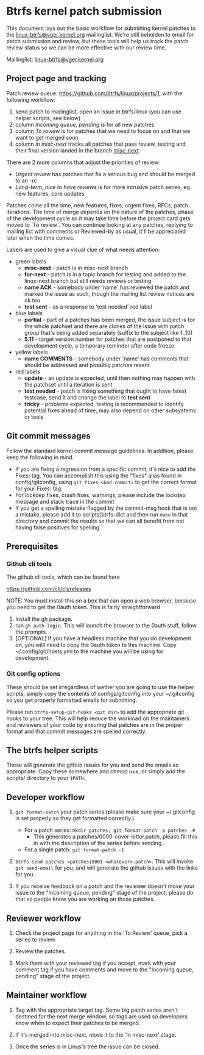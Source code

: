 # Btrfs kernel patch submission

This document lays out the basic workflow for submitting kernel patches to the
linux-btrfs@vger.kernel.org mailinglist.  We're still beholden to email for
patch submission and review, but these tools will help us track the patch review
status so we can be more effective with our review time.

Mailinglist: linux-btrfs@vger.kernel.org

## Project page and tracking

Patch review queue: https://github.com/btrfs/linux/projects/1, with the
following workflow:

1. send patch to mailinglist, open an issue in btrfs/linux (you can use helper scripts, see below)
2. column *Incoming queue, pending* is for all new patches
3. column *To review* is for patches that we need to focus on and that we want to get merged soon
4. column *In misc-next* tracks all patches that pass review, testing and their final version landed in the branch [misc-next](https://github.com/kdave/btrfs-devel/tree/misc-next)

There are 2 more columns that adjust the priorities of review:

- *Urgent review* has patches that fix a serious bug and should be merged to an -rc
- *Long-term, nice to have reviews* is for more intrusive patch series, eg. new
  features, core updates

Patches come all the time, new features, fixes, urgent fixes, RFCs, patch
iterations. The time of merge depends on the nature of the patches, phase of
the development cycle so it may take time before the project card gets moved to
'To review'.  You can continue looking at any patches, replying to mailing list
with comments or Reviewed-by as usual, it'll be appreciated later when the time
comes.

Labels are used to give a visual clue of what needs attention:

* green labels
   * **misc-next** - patch is in misc-next branch
   * **for-next** - patch is in a topic branch for testing and added to the
     linux-next branch but still needs reviews or testing
   * **name ACK** - somebody under 'name' has reviewed the patch and marked the
     issue as such, though the mailing list review notices are ok too
   * **test sent** - as a response to 'test needed' red label
* blue labels
   * **partial** - part of a patches has been merged, the issue subject is for
     the whole patchset and there are clones of the issue with patch group that's
     being added separately (suffix to the subject like 1..10)
   * **5.11** - target version number for patches that are postponed to that
     development cycle, a temporary reminder after code freeze
* yellow labels
   * **name COMMENTS** - somebody under 'name' has comments that should be
     addressed and possibly patches resent
* red labels
   * **update** - an update is expected, until then nothing may happen with the
     patchset until a iteration is sent
   * **test needed** - patch is fixing something that ought to have fstest
     testcase, send it and change the label to **test sent**
   * **tricky** - problems expected, testing is recommended to identify potential
     fixes ahead of time, may also depend on other subsystems or tools

## Git commit messages

Follow the standard kernel commit message guidelines.  In addition, please keep
the following in mind.

- If you are fixing a regression from a specific commit, it's nice to add the
  Fixes: tag.  You can accomplish this using the "fixes" alias found in
  config/gitconfig, using `git fixes <bad commit>` to get the correct format for
  your Fixes: tag.
- For lockdep fixes, crash fixes, warnings, please include the lockdep message
  and stack trace in the commit
- If you get a spelling mistake flagged by the commit-msg hook that is not a
  mistake, please add it to scripts/btrfs-dict and then run `make` in that
  directory and commit the results so that we can all benefit from not having
  false positives for spelling.

## Prerequisites

### Github cli tools

The github cli tools, which can be found here

  https://github.com/cli/cli/releases

NOTE: You must install this on a box that can open a web browser, because you
need to get the 0auth token.  This is fairly straightforward

1. Install the gh package.
2. run `gh auth login`.  This will launch the browser to the 0auth stuff, follow
   the prompts.
3. [OPTIONAL] If you have a headless machine that you do development on, you
   willl need to copy the 0auth token to this machine.  Copy
   ~/.config/gh/hosts.yml to the machine you will be using for development.

### Git config options

These should be set irregardless of wether you are going to use the helper
scripts, simply copy the contents of configs/gitconfig into your ~/.gitconfig so
you get properly formatted emails for submitting.

Please run `btrfs-setup-git-hooks <git dir>` to add the appropriate git hooks to
your tree.  This will help reduce the workload on the maintainers and reviewers
of your code by ensuring that patches are in the proper format and that commit
messages are spelled correctly.

## The btrfs helper scripts

These will generate the github issues for you and send the emails as
appropriate.  Copy these somewhere and chmod u+x, or simply add the scripts/
directory to your `$PATH`.

## Developer workflow

1. `git format-patch` your patch series (please make sure your ~/.gitconfig is
   set properly so they get formatted correctly.)

   * For a patch series: `mkdir patches; git format-patch -o patches -#`
      * This generates a patches/0000-cover-letter.patch, please fill this in
        with the description of the series before sending.
   * For a single patch: `git format-patch -1`

2. `btrfs-send-patches <patches|0001-<whatever>.patch>`.  This will invoke
   `git send-email` for you, and will generate the github issues with the links
   for you.

3. If you receive feedback on a patch and the reviewer doesn't move your issue
   to the "Incoming queue, pending" stage of the project, please do that so
   people know you are working on those patches.

## Reviewer workflow

1. Check the project page for anything in the 'To Review' queue, pick a series
   to review.

2. Review the patches.

3. Mark them with your reviewed tag if you accept, mark with your comment tag if
   you have comments and move to the "Incoming queue, pending" stage of the
   project.

## Maintainer workflow

1. Tag with the appropriate target tag.  Some big patch series aren't destined
   for the next merge window, so tags are used so developers know when to expect
   their patches to be merged.

2. If it's merged into misc-next, move it to the 'In misc-next' stage.

3. Once the series is in Linus's tree the issue can be closed.
